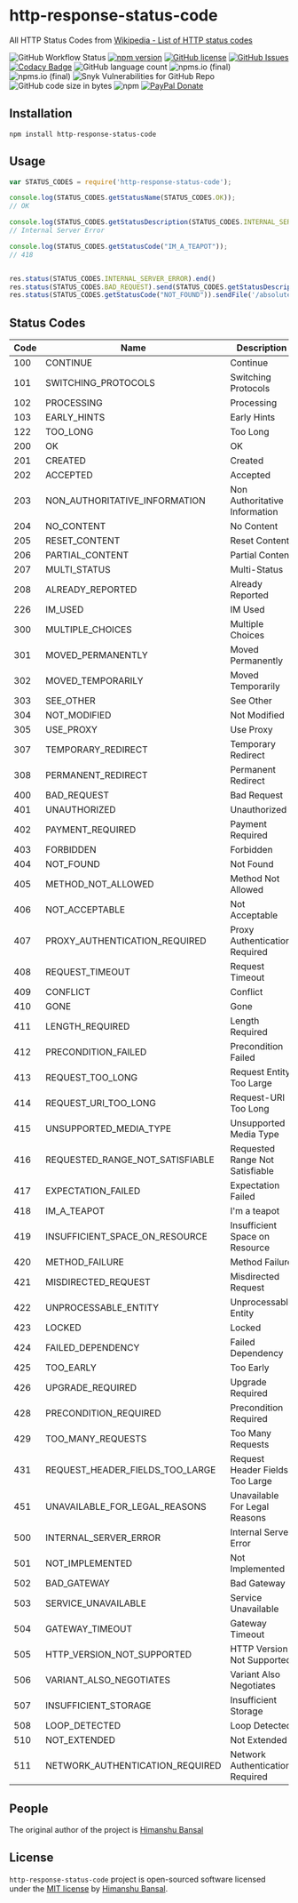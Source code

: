 # http-response-status-code

All HTTP Status Codes from [Wikipedia - List of HTTP status codes](https://en.wikipedia.org/wiki/List_of_HTTP_status_codes)

<p align="center">

![GitHub Workflow Status](https://img.shields.io/github/actions/workflow/status/skillnter/http-response-status-code/main.yml) [![npm version](https://badge.fury.io/js/http-response-status-code.svg)](https://badge.fury.io/js/http-response-status-code) [![GitHub license](https://img.shields.io/github/license/Skillnter/http-response-status-code?color=brightgreen)]()   [![GitHub Issues](https://img.shields.io/github/issues/Skillnter/http-response-status-code)]() [![Codacy Badge](https://app.codacy.com/project/badge/Coverage/7d55170d359c475e9e586fd00e00841e)](https://www.codacy.com/gh/Skillnter/http-response-status-code/dashboard?utm_source=github.com&utm_medium=referral&utm_content=Skillnter/http-response-status-code&utm_campaign=Badge_Coverage)
![GitHub language count](https://img.shields.io/github/languages/count/skillnter/http-response-status-code?color=brightgreen) ![npms.io (final)](https://img.shields.io/npms-io/quality-score/http-response-status-code?color=brightgreen) ![npms.io (final)](https://img.shields.io/npms-io/maintenance-score/http-response-status-code?color=brightgreen) ![Snyk Vulnerabilities for GitHub Repo](https://img.shields.io/snyk/vulnerabilities/github/skillnter/http-response-status-code) ![GitHub code size in bytes](https://img.shields.io/github/languages/code-size/skillnter/http-response-status-code?color=brightgreen) ![npm](https://img.shields.io/npm/dt/http-response-status-code) [![PayPal Donate](https://img.shields.io/badge/Donate-PayPal-ff4081.svg)](https://www.paypal.me/skillnte)

</p>

## Installation

```console
npm install http-response-status-code
```

## Usage 

```javascript
var STATUS_CODES = require('http-response-status-code');

console.log(STATUS_CODES.getStatusName(STATUS_CODES.OK));
// OK

console.log(STATUS_CODES.getStatusDescription(STATUS_CODES.INTERNAL_SERVER_ERROR));
// Internal Server Error

console.log(STATUS_CODES.getStatusCode("IM_A_TEAPOT"));
// 418


res.status(STATUS_CODES.INTERNAL_SERVER_ERROR).end()
res.status(STATUS_CODES.BAD_REQUEST).send(STATUS_CODES.getStatusDescription(STATUS_CODES.BAD_REQUEST));
res.status(STATUS_CODES.getStatusCode("NOT_FOUND")).sendFile('/absolute/path/to/404.png');
```

## Status Codes

|  Code  | Name                            | Description
| ------ | ------------------------------- | -------------------------------
|  100   | CONTINUE                        | Continue
|  101   | SWITCHING_PROTOCOLS             | Switching Protocols
|  102   | PROCESSING                      | Processing
|  103   | EARLY_HINTS                     | Early Hints
|  122   | TOO_LONG                        | Too Long
|  200   | OK                              | OK
|  201   | CREATED                         | Created
|  202   | ACCEPTED                        | Accepted
|  203   | NON_AUTHORITATIVE_INFORMATION   | Non Authoritative Information
|  204   | NO_CONTENT                      | No Content
|  205   | RESET_CONTENT                   | Reset Content
|  206   | PARTIAL_CONTENT                 | Partial Content
|  207   | MULTI_STATUS                    | Multi-Status
|  208   | ALREADY_REPORTED                | Already Reported
|  226   | IM_USED                         | IM Used
|  300   | MULTIPLE_CHOICES                | Multiple Choices
|  301   | MOVED_PERMANENTLY               | Moved Permanently
|  302   | MOVED_TEMPORARILY               | Moved Temporarily
|  303   | SEE_OTHER                       | See Other
|  304   | NOT_MODIFIED                    | Not Modified
|  305   | USE_PROXY                       | Use Proxy
|  307   | TEMPORARY_REDIRECT              | Temporary Redirect
|  308   | PERMANENT_REDIRECT              | Permanent Redirect
|  400   | BAD_REQUEST                     | Bad Request
|  401   | UNAUTHORIZED                    | Unauthorized
|  402   | PAYMENT_REQUIRED                | Payment Required
|  403   | FORBIDDEN                       | Forbidden
|  404   | NOT_FOUND                       | Not Found
|  405   | METHOD_NOT_ALLOWED              | Method Not Allowed
|  406   | NOT_ACCEPTABLE                  | Not Acceptable
|  407   | PROXY_AUTHENTICATION_REQUIRED   | Proxy Authentication Required
|  408   | REQUEST_TIMEOUT                 | Request Timeout
|  409   | CONFLICT                        | Conflict
|  410   | GONE                            | Gone
|  411   | LENGTH_REQUIRED                 | Length Required
|  412   | PRECONDITION_FAILED             | Precondition Failed
|  413   | REQUEST_TOO_LONG                | Request Entity Too Large
|  414   | REQUEST_URI_TOO_LONG            | Request-URI Too Long
|  415   | UNSUPPORTED_MEDIA_TYPE          | Unsupported Media Type
|  416   | REQUESTED_RANGE_NOT_SATISFIABLE | Requested Range Not Satisfiable
|  417   | EXPECTATION_FAILED              | Expectation Failed
|  418   | IM_A_TEAPOT                     | I'm a teapot
|  419   | INSUFFICIENT_SPACE_ON_RESOURCE  | Insufficient Space on Resource
|  420   | METHOD_FAILURE                  | Method Failure
|  421   | MISDIRECTED_REQUEST             | Misdirected Request
|  422   | UNPROCESSABLE_ENTITY            | Unprocessable Entity
|  423   | LOCKED                          | Locked
|  424   | FAILED_DEPENDENCY               | Failed Dependency
|  425   | TOO_EARLY                       | Too Early
|  426   | UPGRADE_REQUIRED                | Upgrade Required
|  428   | PRECONDITION_REQUIRED           | Precondition Required
|  429   | TOO_MANY_REQUESTS               | Too Many Requests
|  431   | REQUEST_HEADER_FIELDS_TOO_LARGE | Request Header Fields Too Large
|  451   | UNAVAILABLE_FOR_LEGAL_REASONS   | Unavailable For Legal Reasons
|  500   | INTERNAL_SERVER_ERROR           | Internal Server Error
|  501   | NOT_IMPLEMENTED                 | Not Implemented
|  502   | BAD_GATEWAY                     | Bad Gateway
|  503   | SERVICE_UNAVAILABLE             | Service Unavailable
|  504   | GATEWAY_TIMEOUT                 | Gateway Timeout
|  505   | HTTP_VERSION_NOT_SUPPORTED      | HTTP Version Not Supported
|  506   | VARIANT_ALSO_NEGOTIATES         | Variant Also Negotiates
|  507   | INSUFFICIENT_STORAGE            | Insufficient Storage
|  508   | LOOP_DETECTED                   | Loop Detected
|  510   | NOT_EXTENDED                    | Not Extended
|  511   | NETWORK_AUTHENTICATION_REQUIRED | Network Authentication Required

## People

The original author of the project is [Himanshu Bansal][skillnter]

## License

`http-response-status-code` project is open-sourced software licensed under the [MIT license](LICENSE) by [Himanshu Bansal][skillnter].

[skillnter]: https://github.com/Skillnter/
